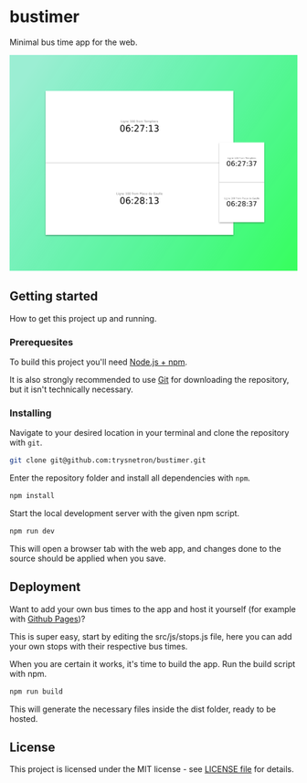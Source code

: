 # bustimer
Minimal bus time app for the web.

![preview](/media/preview.jpg)

## Getting started
How to get this project up and running.

### Prerequesites
To build this project you'll need [Node.js + npm](https://nodejs.org/en/).

It is also strongly recommended to use [Git](https://git-scm.com/) for downloading the repository, but it isn't technically necessary.

### Installing
Navigate to your desired location in your terminal and clone the repository with `git`.
```bash
git clone git@github.com:trysnetron/bustimer.git
```

Enter the repository folder and install all dependencies with `npm`.
```bash
npm install
```

Start the local development server with the given npm script.
```bash
npm run dev
```

This will open a browser tab with the web app, and changes done to the source should be applied when you save.

## Deployment

Want to add your own bus times to the app and host it yourself (for example with [Github Pages](https://pages.github.com/))?

This is super easy, start by editing the src/js/stops.js file, here you can add your own stops with their respective bus times.

When you are certain it works, it's time to build the app. Run the build script with npm.
```bash
npm run build
```
This will generate the necessary files inside the dist folder, ready to be hosted. 


## License
This project is licensed under the MIT license - see [LICENSE file](LICENSE) for details.
